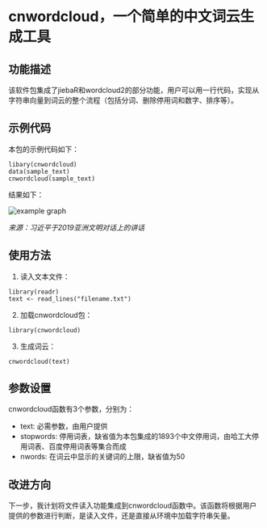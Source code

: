 # cnwordcloud，一个简单的中文词云生成工具

## 功能描述
该软件包集成了jiebaR和wordcloud2的部分功能，用户可以用一行代码，实现从字符串向量到词云的整个流程（包括分词、删除停用词和数字、排序等）。

## 示例代码
本包的示例代码如下：
```{r}
libary(cnwordcloud)
data(sample_text)
cnwordcloud(sample_text)
```
结果如下：

![example graph]('./img/xispeech.PNG')

*来源：习近平于2019亚洲文明对话上的讲话*


## 使用方法
1. 读入文本文件：
```{r}
library(readr)
text <- read_lines("filename.txt")
```

2. 加载cnwordcloud包：
```{r}
library(cnwordcloud)
```

3. 生成词云：
```{r}
cnwordcloud(text)
```

## 参数设置
cnwordcloud函数有3个参数，分别为：
* text: 必需参数，由用户提供
* stopwords: 停用词表，缺省值为本包集成的1893个中文停用词，由哈工大停用词表、百度停用词表等集合而成
* nwords: 在词云中显示的关键词的上限，缺省值为50

## 改进方向
下一步，我计划将文件读入功能集成到cnwordcloud函数中。该函数将根据用户提供的参数进行判断，是读入文件，还是直接从环境中加载字符串矢量。
